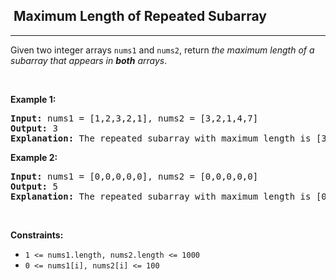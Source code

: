 <h2>  Maximum Length of Repeated Subarray</h2><hr><div><p>Given two integer arrays <code>nums1</code> and <code>nums2</code>, return <em>the maximum length of a subarray that appears in <strong>both</strong> arrays</em>.</p>

<p>&nbsp;</p>
<p><strong class="example">Example 1:</strong></p>

<pre><strong>Input:</strong> nums1 = [1,2,3,2,1], nums2 = [3,2,1,4,7]
<strong>Output:</strong> 3
<strong>Explanation:</strong> The repeated subarray with maximum length is [3,2,1].
</pre>

<p><strong class="example">Example 2:</strong></p>

<pre><strong>Input:</strong> nums1 = [0,0,0,0,0], nums2 = [0,0,0,0,0]
<strong>Output:</strong> 5
<strong>Explanation:</strong> The repeated subarray with maximum length is [0,0,0,0,0].
</pre>

<p>&nbsp;</p>
<p><strong>Constraints:</strong></p>

<ul>
	<li><code>1 &lt;= nums1.length, nums2.length &lt;= 1000</code></li>
	<li><code>0 &lt;= nums1[i], nums2[i] &lt;= 100</code></li>
</ul>
</div>